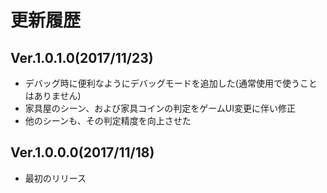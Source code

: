 # 更新履歴

## Ver.1.0.1.0(2017/11/23)

- デバッグ時に便利なようにデバッグモードを追加した(通常使用で使うことはありません)
- 家具屋のシーン、および家具コインの判定をゲームUI変更に伴い修正
- 他のシーンも、その判定精度を向上させた

## Ver.1.0.0.0(2017/11/18)

- 最初のリリース
